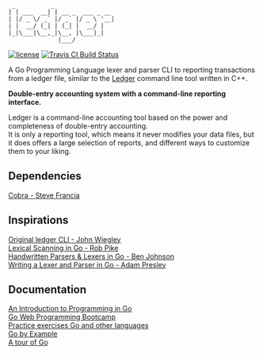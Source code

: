 
```
 _          _    
| | ___  __| | __ _  ___ _ __      
| |/ _ \/ _` |/ _` |/ _ \ '__|  
| |  __/ (_| | (_| |  __/ |  
|_|\___|\__,_|\__, |\___|_|  
              |___/  
```

[![license](http://img.shields.io/badge/license-MIT-blue.svg)](https://raw.githubusercontent.com/deild/ledger/master/LICENSE)
[![Travis CI Build Status](https://travis-ci.org/deild/ledger.svg?branch=master)](https://travis-ci.org/deild/ledger)

A Go Programming Language lexer and parser CLI to reporting transactions from a ledger file, 
similar to the [Ledger](http://ledger-cli.org) command line tool written in C++.

**Double-entry accounting system with a command-line reporting interface.**

Ledger is a command-line accounting tool based on the power and completeness of double-entry accounting.  
It is only a reporting tool, which means it never modifies your data files,
but it does offers a large selection of reports, and different ways to customize them to your liking.


## Dependencies

[Cobra - Steve Francia](http://www.github.com/spf13/cobra)  

## Inspirations

[Original ledger CLI - John Wiegley](http://ledger-cli.org)  
[Lexical Scanning in Go - Rob Pike](https://www.youtube.com/watch?v=HxaD_trXwRE&feature=youtu.be)  
[Handwritten Parsers & Lexers in Go - Ben Johnson](https://blog.gopheracademy.com/advent-2014/parsers-lexers/)  
[Writing a Lexer and Parser in Go - Adam Presley](http://adampresley.com/2015/04/12/writing-a-lexer-and-parser-in-go-part-1.html)  

## Documentation

[An Introduction to Programming in Go](http://www.golang-book.com/books/intro)  
[Go Web Programming Bootcamp](http://www.golang-book.com/guides/bootcamp)  
[Practice exercises Go and other languages](http://exercism.io/languages/go)  
[Go by Example](https://gobyexample.com)  
[A tour of Go](http://tour.golang.org/basics/1)